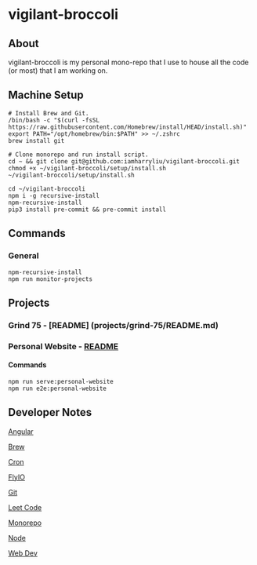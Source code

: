 # vigilant-broccoli

## About

vigilant-broccoli is my personal mono-repo that I use to house all the code (or most) that I am working on.

## Machine Setup

```
# Install Brew and Git.
/bin/bash -c "$(curl -fsSL https://raw.githubusercontent.com/Homebrew/install/HEAD/install.sh)"
export PATH="/opt/homebrew/bin:$PATH" >> ~/.zshrc
brew install git

# Clone monorepo and run install script.
cd ~ && git clone git@github.com:iamharryliu/vigilant-broccoli.git
chmod +x ~/vigilant-broccoli/setup/install.sh
~/vigilant-broccoli/setup/install.sh

cd ~/vigilant-broccoli
npm i -g recursive-install
npm-recursive-install
pip3 install pre-commit && pre-commit install
```

## Commands

### General

```
npm-recursive-install
npm run monitor-projects
```

## Projects

### Grind 75 - [README] (projects/grind-75/README.md)

### Personal Website - [README](projects/personal-website/README.md)

#### Commands

```
npm run serve:personal-website
npm run e2e:personal-website
```

## Developer Notes

[Angular](notes/angular.md)

[Brew](notes/brew.md)

[Cron](notes/cron.md)

[FlyIO](notes/flyio.md)

[Git](notes/git.md)

[Leet Code](notes/leet-code.md)

[Monorepo](notes/monorepo.md)

[Node](notes/node.md)

[Web Dev](notes/web-dev.md)
